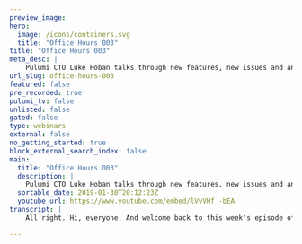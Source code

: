 ```yaml
---
preview_image:
hero:
  image: /icons/containers.svg
  title: "Office Hours 003"
title: "Office Hours 003"
meta_desc: |
    Pulumi CTO Luke Hoban talks through new features, new issues and any community topics. Ask him anything.
url_slug: office-hours-003
featured: false
pre_recorded: true
pulumi_tv: false
unlisted: false
gated: false
type: webinars
external: false
no_getting_started: true
block_external_search_index: false
main:
  title: "Office Hours 003"
  description: |
    Pulumi CTO Luke Hoban talks through new features, new issues and any community topics. Ask him anything.
  sortable_date: 2019-01-30T20:12:23Z
  youtube_url: https://www.youtube.com/embed/lVvVHf_-bEA
transcript: |
    All right. Hi, everyone. And welcome back to this week's episode of uh Pulumi office hours. Uh As always, I'm Lou Cobin CTO at Pulumi. Uh I'm just gonna spend the next few minutes talking a little bit about um some of the things that are new with Pulumi. Uh and some of the questions that have come up over the last uh week or so um in the community discussions and discussions with, with uh users and customers and uh and talk about a few of those in a little bit more uh detail, maybe do some live coding and that sort of thing. Uh So again, for folks who, who haven't checked out Pulumi before, um you can get started with Pulumi at Pulumi dot IO uh install, get started, learn uh whatever uh you want to do here. Uh One of the things, of course, uh we have our blog. Um I'll cover a couple of the things we've announced, launched uh recently on the blog uh first and then I'll dive in a little bit more detail on a few things. So, one, just today, actually, this morning, we uh announced support through a uh identity. And so previously, folks could log in with github and a few about a month ago, we supported GIT lab as well now supported last year identity as well. So no matter what, where your source code is, no matter what kind of team environment you have very easy for you to connect up to the Pulumi dot com back in service and easily manage your Pulumi deployments. And so folks who are using at uh we, we've talked to many uh users and customers uh using at um who have asked for this. And so now that is a possible uh sign in option and of course for signing in, you know, is one thing. Um we actually then have a lot of capabilities that hook into other parts of uh your source control system, give you links back into your source control for your deployments, that sort of thing. Um And so definitely encourage folks to, to check out their lasting identity if they're, if they're lasting users. And also check out some of the features that are available for folks connecting into their source control within app dot Pulumi dot com. So you can read the blog post, see a few examples of some of the things that are available uh already like the C I integration there. All right. So that's a, that's a nice one. just opens up access to, to some new users uh as well as folks who have been using and get that uh the, the other blog post we put out um uh earlier this week or maybe it was last week was uh the bug post on using our Eks package with Pulumi. Um So, one of the nice things uh that we showed off in this blog post uh is just how easy it can be to install a fairly complex thing like EKS. Um So EKS is very nice managed service for doing cos deployments from uh from A W. Um But the getting started for this is actually fairly complex and involves a multi step process of, you know, spinning up the masters uh using, using Eks, then uh then spinning up some EC2 instances, then deploying some stuff into your cluster, a variety of different steps you've got to take, they're fairly complex. And so with, with our Pulumi Eks package, we actually make that just kind of one step, you know, you can, you can either run it just to install an ES cluster with a single command or you can write a very small kind of program to customize that to say I want to create a VPC and then I want to create a cluster with, with a small set of configuration available here. Um And so overall just a really easy way to um to use eks for folks using this. This has been something we've actually seen a lot of users being very interested in right now. Um is the ability to do this and is actually really well suited to kind of some of the things that Pulumi can do uh really nicely here in terms of managing your infrastructure. Uh So that's definitely if you are interested in using Eks um or if you are doing Plus Manage cloud um in Aws, uh definitely encourage folks to check out that blog post and go into a little bit more detail. Um So those are 22 great things we've done recently. Uh A bunch more uh features kind of that are, that are coming up soon that, that we'll talk about in the coming weeks. Uh So when I, when I reached out to folks in the community, uh uh last yesterday, I think about kind of topics to, to go into detail uh on here. Uh One of the things folks pointed out was, hey, we've, we've talked a lot about kind of a s over the last, you know, few months here. Uh And we've talked a lot about kind of some of the simpler serverless scenarios and really quickly getting up with the um with this service application or an HT PM point. Um We haven't gone into as much detail on Azure and GCP or on. Uh And so I thought today I'd spend some time just kind of uh trying out a few of those things, doing some live coding, using those libraries and show off kind of what some of the Pulumi experience looks like uh for both GCP and uh and Azure and kind of at that intersection with uh with containers and Kubernetes. Um which is where a lot of folks that we've talked to recently are kind of trying to, trying to do interesting things with, with Pulumi. Um And so I'll show you just a bit of some of how that works and some of what is available there in Pulumi. Uh So first off for folks kind of getting started with this, um you know, no matter what it is, what platform it is you're targeting uh with Pulumi, the, the best thing to do is really to come in. Uh either, you know, jump in on to one of these icons here for the platform you're interested in or uh go to getting started and find the platform that uh that you're interested in. And so I'll start with uh with Google cloud platform. Uh And so we can come into the uh instructions here and the landing page here gives us uh some of the key things we need to know some of the examples we can go look at for sort of a full running app, sort of very minimal like, you know, what is the, the simplest possible program look like some links over to the API documentation uh for those libraries. And then, so finally kind of some of how we can configure the providers so that we can uh connect up our deployments to the particular projects and accounts and credentials we want to use to deploy the best. Um And so this is definitely a good place to kind of get started to orient yourself. Um As you're starting up for the first time using any one of these platforms, whether it's AWS, Azure, GCP T open stack or any of the other platforms that we uh we support. And so what I'll do is actually come over here and just kind of go to a um kind of a blank slate and uh and just kind of from scratch uh work through building up uh an example that uses uh GKE. Uh And actually, what I'll do is first show, you know, we actually have a, a fully functioning sort of example here of using Google engine, just click on this and this is in our examples, repo you know, you can come in here, this is sort of um you know, show us how to spin up the Google container cluster, how to uh you know, set up some of the configuration that you might want and then finally how to deploy some resources into that. So we're largely going to kind of recreate some of these pieces. But if you want to see something that's sort of the finished working example of this, I'd encourage you to kind of go just look at that, look at that example, but just to give you a feel for what this looks like going from zero. I'll, I'll start just from scratch here and so I can do something like here, Pulumi New. Uh, I'm in this empty folder, Gke demo. Uh Actually I just bump up the fonts a little bit here. What I can do is come and pick out the oops, pick out the GCP typescript example to start with and this will just give me, um, a very simple uh project to deploy on GK. Now you notice that for the GCP project to deploy into uh I happen to an account that I have credentials for locally on this machine, I happen to have a Pulumi development uh project. This would be dependent on kind of what projects you already have set up. Uh And of course, with Pulumi, you can manage your projects as well if you want to create a custom project and then deploy resources into that. Um But for me, I'm just gonna make sure I use an ambient uh project and one that already exists when we do that, we'll see that. Now I get prompted to, you know, with a simple uh this template, just deploys a GCP storage bucket. I'll just go ahead and say yes to deploy that. Um Just so I get something deployed and can uh can get a feel for what things look like. Uh Right away. You now I have this file as well which describes this templated project that I created. So I'm just importing the GCP library. I am creating a storage bucket and I'm exporting its RL. And so now we've got uh we've got a Google cloud storage bucket deploy. As always, I can also come over here and just see, you know what resources are part of this project. So that uh that storage bucket is right here and all the details about it uh are inside the console. OK? Um But what we wanted to do instead was actually create a GK a cluster. So let's kind of like play around with this and see what we might want to do. So the first thing we can do is to just say cluster equals new. Um And of course, the the sort of first thing you can do here is just use the teens and things to kind of figure out what is available here. And so I type in containers and we see that there's kind of two things so I type in container and now I've got a cluster here so reasonably easy to kind of go and find that, you know, we've recently added examples into our documentation. And so those also show up nicely kind of inside, inside the tool tips here. So as well as me getting kind of an overview of how this works, I can also see an example of kind of what a real use case of it looks like. And this gives me a good sense of how to use maybe this master off, you know, what kind of values am I supposed to provide there? Um How do I do node config that sort of thing? Uh So let me call this cluster. Uh And now let's go ahead and create this. And so, uh you know, there's a bunch of different options available here. Uh One that I'll need to do is set up the zone. Well, actually, you know, what I'll do is I'll just show, you know, it looks like I can call this with nothing. Uh And so I'll just see what I can do with that. I'll say cluster dot You know, um And so I'll just create that and, and deploy the, the, the cluster ID. Um I'll say, pull me up to go and deploy this and it should say that we're going to create this cluster and we're going to delete that bucket that we're no longer using. Um And so we get kind of exactly what we expect there. You should notice. Of course, this is a desired state model. And so that bucket that's no longer here. We no longer have that in our desired state. And so it's going to get removed as we go and move to that desired state. And of course, as usual, I can see the details and see, you know, what um uh what, what setting I'm, I'm passing here for those different uh things. So uh we noticed that it immediately tells us that this cluster cannot determine zone set in the resource and set it in provider level zone. And so the only reason I didn't get a static error here is because I could actually have this provided through some ambient configuration. So I could do you know Pulumi config set GCP zone us central one A and so I could do this to just set it ambient. So anything that needs its own can, can default into that. Um But I would, instead of doing that, I'll actually provide it directly in line here. Um And so I'll say us central 18 which is uh one of the zones available in uh Google, Google platform. Now, what I'll do is I'll just say skip preview here for the next one so that I don't, instead of seeing the preview and then doing the update since I'm kind of in this just uh development mode. Uh I'm just gonna quickly go through and try the updates every time without looking at the preview. I wouldn't want to do this if I had sort of real infrastructure I cared about deployed. Um But as I'm just building up my infrastructure and I don't care if, if something goes wrong, um It's, it's faster to kind of do that in the loop. So, you know, I get another error, that initial node count must be greater than zero. So I can come in here and say initial node count is three. just try that again. Now we're going to go ahead and, and create that cluster. Um So uh one of those things obviously about uh um Google engine is uh these things spin up very quickly. So this should only take, I think it takes, you know, two minutes or so. Um But while we're doing that, let's kind of look at like what the next thing we'll, we'll want to do is so one of the nice things in Pulumi is that we can um as well as creating this GCP resource uh to create this Kubernetes cluster, we can actually create uh Kubernetes resources. And so, for example, I can come over here and say, uh you know, I could say from from Pulumi cnet. And of course, I need to actually make sure I'm going to open up another window here. Uh And I'll just say M PM install at Pulumi Co uh since I'm using javascript here and node, uh I can just install any of the Pulumi libraries to get access to those capabilities. And so, in this case, uh Pulumi ktis gives me access to all of the different API S available in KTIS to use those to deploy things as well. Uh And so now I have that available and we'll see I've got this KTIS here. And so what I want to do is now, I want to actually connect up to this cluster that I'm in the process of creating uh on GKE and I want to use that to deploy things into the knas cluster. And so the first step I need to do is to create a provider. And so I can say new Cotis dot provider. And what this does is it gives me an instance of the provider that is connected up to that cluster. And so I call this GK uh you see, I can do that using a few different things I can say, you know, cluster contact names, space coop config is, is sort of the easiest one to use. That lets me specify the entire sort of configuration I want for that cluster. Now, one slight challenge is that uh on GKE uh unlike on A KS and, and some of the other platforms, they don't actually expose. Um you know, I I might, might want to have a cob config available here, but there's nothing there, nothing with that name. And so when I stand up this cluster, it doesn't expose as a property, the cob config I need to use to access it. So if you go back to that example that I showed you uh it actually had a little solution to that built in. Uh There's some code here that you know, describes I want to manufacture a GKE style coup config uh which is sort of a unique uh style of coup config that that's hooked up to some of the specific things that GKE does. Um And so this is, you know, uh for folks who are familiar with GK with uh with Cobert, generally, this is mostly kind of a normal coup config file or we've just templated in some of the things that we do get from the Cobert cluster. So the uh the clusters uh C A certificate, the end point of the cluster and some information about the context. So let me just go and grab that. Um I'll put it over here. So I'll just say uh the coup config uh is this. And I think I didn't call it, I called it cluster. So let's just um grab the clusters, grab the cluster's name, grab the cluster's endpoint and grab the cluster's uh master off. OK. So now that I've got that I can do KNS config OK. So now I've created this provider and I can use that to then uh deploy resources. Um And so, for example, in this case, uh I can say constant deployment, I'll just try to do the simplest uh deployment I can tones. So now I can say cos dot V one dot dot apps, do you one and again, like we see the completion list here, give me access to sort of seeing everything that's available inside KTIS. Um In this case, I'm doing an apps V one deployment uh and I'll call this engine. Uh And now I can go and see exactly what I need to specify to define a legal deployment. Um In this case, I wanted to provide the um the spec for the deployment. Uh I want to provide the, uh let's do the template for the deployment, uh which will be what I want to actually specify. Uh And in that I want to um specify the tags for the deployment. So let me actually uh do some engine labels. So I'll create some labels I can use here in uh in the metadata. I want to set the labels to be the engine labels. And then I think I need to specify a selector somewhere. Uh There we go selector and I'll select the match labels and your next labels. Yes, I can't spell the word labels. OK. So, uh so there we go, I've set up some basic uh you know, cooper deployments that uh you know, has a selector, which will pick up all of the pods with this label and then a template which will template out each of the pods inside my um uh inside my thing. And so I can say, you know, replicas is two or something to, to stand up two of those. Uh And now I want to actually specify the spec for the containers themselves. And so this is where I'll do things like um is this right? Yeah, the pods back? OK. Uh And so inside here I will do things like containers. Um And then I'll say image engine engine. Ok. So we can see what our name. I also need a name. Ok. So pretty quickly you see there, I got a few of those benefits of, you know, using the ID, getting those error checking on the fly, getting tool tips and help. I can see that this container thing is a is a pod spec I can come in here and I can, you know, click through these things and see exactly all the documentation of what I want to use. So very handy to be able to do that. But now I've created this deployment which will deploy two copies of the engine next container into, into my that I just described. Now, uh we see that that deployment I was doing previously actually succeeded. And so, you know, two minutes, 28 seconds, deploy the uh the cluster. And now if I do Pulumi up to skip preview, what we should see is we had now also deploy. Um oh, actually, there's one thing I wanna, I'm gonna cancel that really quick. One thing I want to do is make sure that I deploy this into my. Um It's I want to make sure I provide this into my uh what do they call that thing uh provider? Ok. I'll call it KS provider. Um So this provider that I have, that is my connection up to cos I want to make sure I use that to deploy into. Uh and I want to do that. So that uh instead of picking up any potential uh cos cluster, I might have available my ambience configuration, I want to specify the specific one that I just created within this program. Uh So let me go ahead and do that. We'll see who created that provider and now we're going and creating the deployment itself. And so we'll see when the deployment stands up, you know, waiting for the replica set to be marked available. A few more things happen. OK. There we go. And now we've actually deployed that. So we should be able to see is uh if I come in here, let's open up the Google cloud console. We're in our uh we're in that same Pulumi development project that I was just talking about. Let's go over to engine, look at our clusters. I think this is the one, this is the one in us central one a that we just stood up. So I'll go in here. Uh And now if I, I guess I've got to go look at the workloads on here. Oh, there we go. Uh So this is that, you know, that cluster we just saw um I'm running this engine X deployment. There's two of two pods that we just described. Um So we can see all that information about uh my uh my cluster that I just stood up and the deployment I did into it, you see, it's pretty quick, you know, just in, you know, a handful lines of code here being able to stand up a and actually deploy some stuff into it all using a single kind of API and that's a, that's a nice thing, you know, I can, of course, now combine that with doing things like, you know, I could uh you know, uh go back and recreate that bucket for example and say new GCP dot storage dot bucket or I could create a new GCP dot um SQL dot database. Um If I want to create a sequel that managed SQL database inside uh GCP, uh I could do that and now I could reference, you know, I could grab the connection strings for that, that database and pass them as environment variables into this deployment of, of my application image. Um It's really easy to combine the best of, you know, your managed services inside GK and inside Google cloud for in this example, with kind of that is, is the, is the API for doing my, my compute. Um So I could just complete this example really quick and, and try and get something that I can show off end to end. I'll just say service equals new uh dot co dot P one dot Service. Um This will give me a, a, you know, a service end point that I can use to target this thing. And so I also call this engine and here I want to do spec uh type make it a load balancer. Uh And I want to uh make the selector. Mm what type of selector expect to be? Uh That's just uh my engine level. Yeah. Um So this will create a load balanced uh service targeting uh those labels. And so let me just see what happens if I now go and stand up. Yeah, 90 ports. Yeah. And I can go again and I can see, you know what is ports expecting to be. It might expect to be a service port which is a port required port and then optional name, node port protocol and target port. Um So in this case, we know that our our image exposes port 80. So I'll just say, OK. Uh So I'll just go ahead and do that. I'll just format this. So we get a nice uh invitation and I'll go ahead and try that one again. This is going to take all the containers that map this engine label, which is these two of above and just expose port 80 of them on the load balancer that we create. Uh And so the service is uh you know, finding the pods to direct traffic to. Uh so it's going to find, try to find those two pods matching engine labels. Now it's attempting to allocate an IP address to the service. So that's because we have the load balancer. We actually have to uh you know, allocate a load balancer in a Google cloud and point that at the service. And you notice that this is a nice thing that we provide this sort of status here. So unlike, you know, using coop control or something to deploy these, where you just kind of uh put these, uh you know, you say throw these at the API server and don't get any feedback about kind of what the status is here. We're actually giving you status on kind of what are the key steps we need to take to get this thing to be healthy. Um And giving that feedback immediately here. And so after a few seconds, we see it uh it succeeds and gets created. Um And so now we've actually got that service running inside our cluster with a load balancer in Google cloud connected to it. It's like an export sort of the um end point for that uh engine X IP. Uh And so I can do service dot status. So the service, the status will actually be populated because we wait for it to finish deploying. The service is actually populated with the running status of the um of the thing. And so I can say status goes to uh status dot And we got load balancer information on there, we got REX uh And then we've got an IP so I can just do that and run this, run this again. And we now should now we need to export data or else it won't work. So that said nothing was changed. This time, we are going to export the load balancer ingress IP address off of that service. We we just created and now we see that it's running at this end point. And if I curl that, we should see we get welcome to engine X. And so yeah, we've actually stood up a service running. You know, this could have been anything I want. I could have stood up wordpress, I could have connected wordpress up to that managed SQL database. You can imagine taking this further. You can imagine taking your own apps. And if you want to get those apps running really quickly inside Google cloud, for example, you know, doing this is is a simple way to take your app, get it running inside a kind of robust knas based environment on Google cloud, taking advantage of, you know, load balancers and a variety of other managed services as part of that. And again, the key thing is here, you have the full flexibility so you now can go and modify anything you want here or you can modify things, you know, in that cluster itself. Uh So there's lots of different capabilities around uh you know, configuring the Cobert cluster and you can go and configure any of the the resources. And so all of that is available from within that one plane there. So OK, so that was a really simple uh example, using Kubernetes, folks also asked about Azure and I thought for Azure, I show something kind of a little different but similar. One of the things I actually love someone actually mentioned this. Exactly. And I'll just install this while I'm talking uh all the Azure package that we have access to Azure resources as well. Uh One thing that folks were actually raised was, you know, talking about uh containers inside Azures. Uh It is actually a cool uh capability, Azure called Azure container instances. And that's the ability to just run a container uh directly in in Azure and get an end point to it without having to do a lot of this work about standing up a cluster and all of this sort of infrastructure you need uh to, to run that. Um This is a really simple way to go from zero to nothing with a container. And so I thought that'd be a nice place to show off uh to show up Azure. Let me do this sort of the, the, the simplest way I might imagine trying to do it. Um So I'll just say next instance here. Uh And I could say new Azure dot containers. And again, we have Azure container service is our name space we find for that. And uh you know, we have a Konna cluster resource here. So Azure has the Azure cos um and we could use that to do effectively what we just did below for uh uh for Google. Uh We can also use a thing called um uh group. So this is a, a container group instance. Uh The terminology here is a bit funny because the product itself is called Azure container instances, but it's published by Azure underneath this uh name uh here uh which I honestly don't exactly understand but naming aside very cool, very cool feature here. Um And so you see the things I can do, I can just specify I want to run some containers and so those containers, I want to have the engine X image. Uh We'll see, I actually got an error and it tells me kind of some of the other additional things I need. So uh it says I need CPU memory and name as well. So let's make sure I provide those. Uh And again, actually, I can do something like this and I, you know, don't know off the top of my head whether these are strings or numbers or what. But I look at this and it says, you know, type string is not assignable to type number. So I it looks like these are numbers. So I'll give it one CPU and one presumably one gigabyte of memory. Um And so there we go. So now that kind of worked except it's now telling me I need OS type location and resource group name as well. Um On my resource, this is something about Azure effectively all resources inside Azure need to be allocated inside a resource group. And so let me just go ahead and create a resource group, uh hazard dot co dot Resource group. Um And I can actually specify the location I want here. So I'm gonna say West us two there. And so now what I can do and almost all resources will end up needing effectively. This, I can say resource group name is resource group dot name and location is resource group dot location. Now, I could have to have this resource be in a different location uh than uh the resource group, but I may as well uh for now keep these all the same. And then OS type I can specify Linux. And again, if I click on this, we can see, you know, allowed values are Linux and windows. So really easy to see that right in line there. OK? So now I'm not getting any errors. So uh that was a quick way to kind of get that inner loop uh Figuring out what I need to do to create that in the next instance. Um So let me just see what happens if I, if I deploy that. Um One interesting thing you notice is that I'm doing this in the same program. So I actually still have that uh that GK cluster and that those deployments and services available inside GK. I'm also deploying resources in Azure from the same program. That's a really nice thing as well, but I can if I do need to manage resources across multiple clouds, I can do that. I can have clusters in two clouds and then deploy things to both of them from the same program. A lot of flexibility in how I do that sort of thing. Now, the way I'm currently authenticating here is just using my ambient credentials on the machine. I could specify explicit credentials as part of my configuration and that's all kind of specified. Um If we come back over into uh these are the pages. So the, all the ways I can configure it. Um So the client id and client secret or you know, the some of the other options I have for, for, for specifying my credentials. But instead, I just want to use the local credentials on the machine so that I can take this and run it in C I, if I want to pick up the credentials that are available inside that environment. Uh But to do that, I'm gonna need to kind of run a login. Uh Azure logs me out very, I think it only keeps these things live for, you know, 30 minutes or something. Um But now I'm logged in, I get those credentials and I should be able to continue to run that deployment using my uh my using my Azure account. OK. So I'm creating that resource group that's, that's built and now I'm going to create the container. So um at the ports in Uh OK. Yeah, so it says ports uh cannot be empty. So uh let me just set the ports uh gonna say port 80. So I'm gonna expose port 80 I'm gonna set um uh I think it's IP address up. Um So I'm gonna expose this actually out to the internet. So I think this allows me to specify public. So the Australian public is legal there. So let's try that again. So what this will do is actually give this a public, give this running instance a public IP address and expose port 80 on the uh on the container to that. So very quickly actually, that that completed, I've noticed that they, they let that complete before the instance is actually uh running. Um But behind the scene, they are going and spinning up uh spinning up some compute to host this instance um and exposing an IP address that's going to load, bounce that. So I hit that IP address that I got back. Actually, it's the wrong IP address. That was my other engine X. Uh Let me just say export constant uh Azure engine X IP equals and let me grab engine X instance IP address. OK? I'll just run that update again to get the output out. And now I've got this new output as well. So let me curl, let me stack outputs. Yeah. Sounds like it might still be launching here. Oh, there we go. No, we hit it. So we hit the end point finally and got back the uh the same uh same content from the engine X image. Here we go, we have now running in Azure um just with, you know, a very few lines of code using Azure container instances. That's a really nice uh just capability of Azure, a really simple thing to kind of show off what the workflow looks like for that. Um But you can also do all the exact same thing we just showed with Google, Google cloud uh using Gog cloud instances. And of course, now, um uh I can go and take this uh if I put the stack can sort of see the details of this stack. And of course, what folks end up doing doing from here is, you know, taking the stack and the stack represents kind of my base layer of infrastructure, maybe my my container cluster cluster, some of my core infrastructure like my databases, that kind of thing. And then maybe they rebuild additional Pulumi stacks, which represents in projects which represents some of the kind of applications they want to deliver. So maybe each application will be its own project which maybe has a few different instances and they can actually deploy on top of that. And so you can split up these applications into uh into a few different stacks as well uh to, to work across those things. So uh yes, that was a quick tour of kind of uh some of the intersection of Azure and uh and Google Cloud and, and, and containers. Um So hopefully there are some sort of interesting uh new things there for folks. Um Happy to dive deeper into any of those topics in uh in future live streams as well. Um Just to some uh some notes, uh you know, we're gonna keep kind of doing the live streams uh weekly from, from the next few weeks. Um So definitely let us know if there's topics you'd like to, to see kind of a little bit more depth on. Uh And also we're um we're gonna be uh doing a webinar uh with, with Aws and with uh one of our uh early uh Pulumi users and customers learning machine uh in, I think it's next week. Uh We'll add it to the, the notes here. Um So definitely encourage folks to check that out um to go into a lot more detail on some of these cases, especially around Aws and Fargate and that sort of thing with Pulumi. Uh and folks in Seattle, uh we're doing our first uh inaugural Pulumi user group uh in February. Um So definitely uh anyone who's uh who's in the area, uh definitely uh drop us a note and, and come and join us for that. Um And we're gonna be hopefully expanding out into some other regions. So if you, you want to host your own user group uh in, in your area or want us to, to swinging by and, and host a user group. Uh Just let us know and we'll, we'll get that set up. So thanks everyone for joining again. Uh, and we'll see you next week. Thanks. Bye.

---
```

